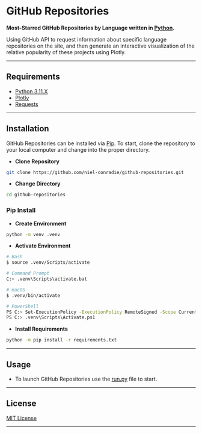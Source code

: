 # **GitHub Repositories**

**Most-Starred GitHub Repositories by Language written in [Python](https://www.python.org).**

Using GitHub API to request information about specific language repositories on the site, and then generate an interactive visualization of the relative popularity of these projects using Plotly.

---

## **Requirements**

- [Python 3.11.X](https://www.python.org/downloads/)
- [Plotly](https://plotly.com/python/getting-started/)
- [Requests](https://requests.readthedocs.io/en/latest/)

---

## **Installation**

GitHub Repositories can be installed via [Pip](https://pypi.org/project/pip/). To start, clone the repository to your local computer and change into the proper directory.

- **Clone Repository**

```bash
git clone https://github.com/niel-conradie/github-repositories.git
```

- **Change Directory**

```bash
cd github-repositories
```

### **Pip Install**

- **Create Environment**

```bash
python -m venv .venv
```

- **Activate Environment**

```bash
# Bash
$ source .venv/Scripts/activate

# Command Prompt
C:> .venv\Scripts\activate.bat

# macOS
$ .venv/bin/activate

# PowerShell
PS C:> Set-ExecutionPolicy -ExecutionPolicy RemoteSigned -Scope CurrentUser
PS C:> .venv\Scripts\Activate.ps1
```

- **Install Requirements**

```bash
python -m pip install -r requirements.txt
```

---

## **Usage**

- To launch GitHub Repositories use the [run.py](https://github.com/niel-conradie/github-repositories/blob/master/github-repositories/run.py) file to start.

---

## **License**

[MIT License](https://github.com/niel-conradie/GitHub-Repositories/blob/master/LICENSE)

---
